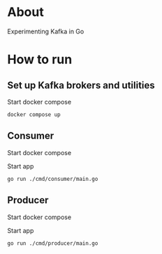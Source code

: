 # About

Experimenting Kafka in Go

# How to run

## Set up Kafka brokers and utilities

Start docker compose

```
docker compose up
```

## Consumer

Start docker compose

Start app

```
go run ./cmd/consumer/main.go
```

## Producer

Start docker compose

Start app

```
go run ./cmd/producer/main.go
```
